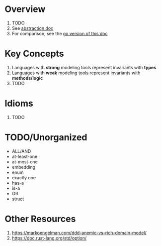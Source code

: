 # Overview
1. TODO
1. See [abstraction doc](./abstraction.md)
1. For comparison, see the [go version of this doc](../golang/modeling.md)


# Key Concepts
1. Languages with **strong** modeling tools represent invariants with **types**
1. Languages with **weak** modeling tools represent invariants with **methods/logic**
1. TODO


# Idioms
1. TODO


# TODO/Unorganized
- ALL/AND
- at-least-one
- at-most-one
- embedding
- enum
- exactly one
- has-a
- is-a
- OR
- struct


# Other Resources
1. https://markoengelman.com/ddd-anemic-vs-rich-domain-model/
1. https://doc.rust-lang.org/std/option/